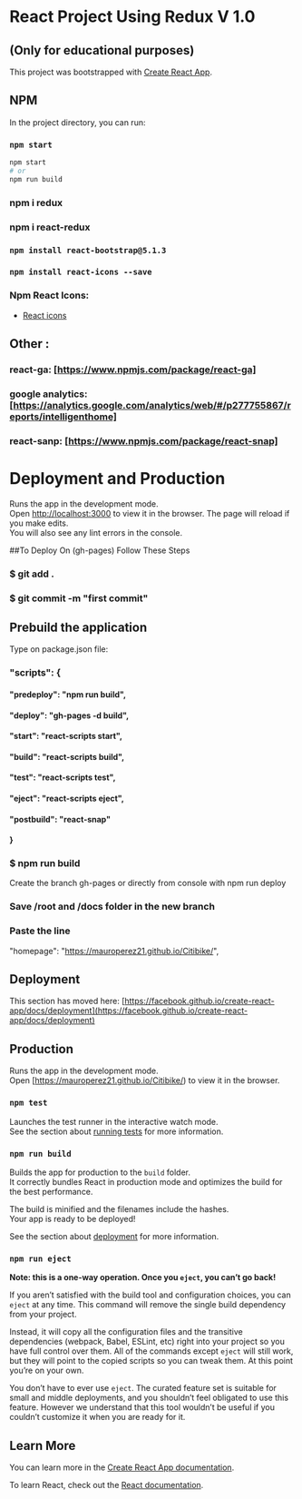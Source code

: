 # React Project Using Redux V 1.0 
## (Only for educational purposes)

This project was bootstrapped with [Create React App](https://github.com/facebook/create-react-app).

## NPM

In the project directory, you can run:

### `npm start`

```bash
npm start
# or
npm run build
```

### npm i redux
### npm i react-redux
### `npm install react-bootstrap@5.1.3`
### `npm install react-icons --save`
### Npm React Icons: 
- [React icons](https://react-icons.github.io/react-icons/)
## Other : 
### react-ga: [https://www.npmjs.com/package/react-ga] 
### google analytics: [https://analytics.google.com/analytics/web/#/p277755867/reports/intelligenthome]
### react-sanp: [https://www.npmjs.com/package/react-snap]

# Deployment and Production

Runs the app in the development mode.\
Open [http://localhost:3000](http://localhost:3000) to view it in the browser.
The page will reload if you make edits.\
You will also see any lint errors in the console.

##To Deploy On (gh-pages) Follow These Steps 

### $ git add .
### $ git commit -m "first commit"
## Prebuild the application

Type on package.json file: 
### "scripts": {
####    "predeploy": "npm run build",
####    "deploy": "gh-pages -d build",
####    "start": "react-scripts start",
####    "build": "react-scripts build",
####    "test": "react-scripts test",
####    "eject": "react-scripts eject",
####    "postbuild": "react-snap"
####  }

### $ npm run build
Create the branch gh-pages or directly from console with npm run deploy
### Save /root and /docs folder in the new branch


### Paste the line
"homepage": "https://mauroperez21.github.io/Citibike/",


## Deployment
This section has moved here: [https://facebook.github.io/create-react-app/docs/deployment](https://facebook.github.io/create-react-app/docs/deployment)

## Production

Runs the app in the development mode.\
Open [https://mauroperez21.github.io/Citibike/) to view it in the browser.


### `npm test`

Launches the test runner in the interactive watch mode.\
See the section about [running tests](https://facebook.github.io/create-react-app/docs/running-tests) for more information.

### `npm run build`

Builds the app for production to the `build` folder.\
It correctly bundles React in production mode and optimizes the build for the best performance.

The build is minified and the filenames include the hashes.\
Your app is ready to be deployed!

See the section about [deployment](https://facebook.github.io/create-react-app/docs/deployment) for more information.

### `npm run eject`

**Note: this is a one-way operation. Once you `eject`, you can’t go back!**

If you aren’t satisfied with the build tool and configuration choices, you can `eject` at any time. This command will remove the single build dependency from your project.

Instead, it will copy all the configuration files and the transitive dependencies (webpack, Babel, ESLint, etc) right into your project so you have full control over them. All of the commands except `eject` will still work, but they will point to the copied scripts so you can tweak them. At this point you’re on your own.

You don’t have to ever use `eject`. The curated feature set is suitable for small and middle deployments, and you shouldn’t feel obligated to use this feature. However we understand that this tool wouldn’t be useful if you couldn’t customize it when you are ready for it.

## Learn More

You can learn more in the [Create React App documentation](https://facebook.github.io/create-react-app/docs/getting-started).

To learn React, check out the [React documentation](https://reactjs.org/).

